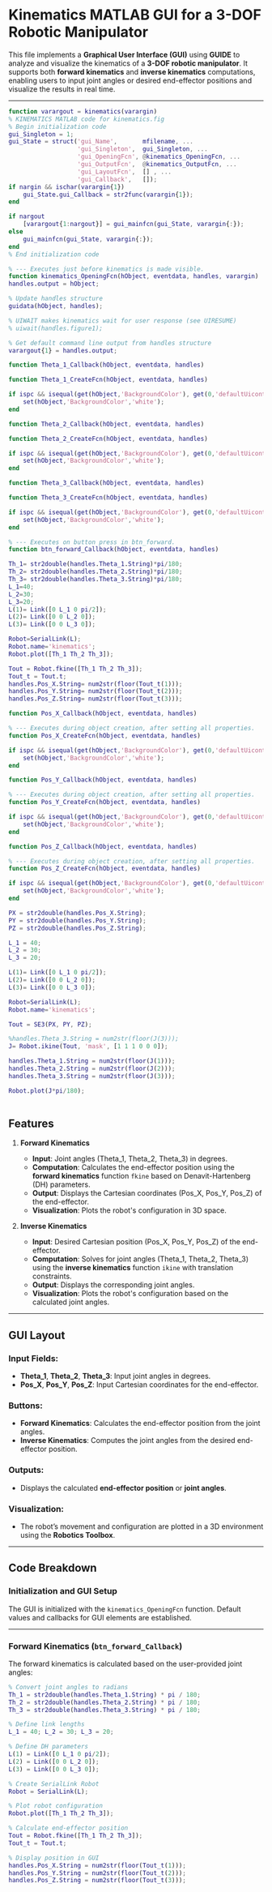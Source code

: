 # Kinematics MATLAB GUI for a 3-DOF Robotic Manipulator

This file implements a **Graphical User Interface (GUI)** using **GUIDE** to analyze and visualize the kinematics of a **3-DOF robotic manipulator**. It supports both **forward kinematics** and **inverse kinematics** computations, enabling users to input joint angles or desired end-effector positions and visualize the results in real time.

---
```matlab
function varargout = kinematics(varargin)
% KINEMATICS MATLAB code for kinematics.fig
% Begin initialization code 
gui_Singleton = 1;
gui_State = struct('gui_Name',       mfilename, ...
                   'gui_Singleton',  gui_Singleton, ...
                   'gui_OpeningFcn', @kinematics_OpeningFcn, ...
                   'gui_OutputFcn',  @kinematics_OutputFcn, ...
                   'gui_LayoutFcn',  [] , ...
                   'gui_Callback',   []);
if nargin && ischar(varargin{1})
    gui_State.gui_Callback = str2func(varargin{1});
end

if nargout
    [varargout{1:nargout}] = gui_mainfcn(gui_State, varargin{:});
else
    gui_mainfcn(gui_State, varargin{:});
end
% End initialization code 

% --- Executes just before kinematics is made visible.
function kinematics_OpeningFcn(hObject, eventdata, handles, varargin)
handles.output = hObject;

% Update handles structure
guidata(hObject, handles);

% UIWAIT makes kinematics wait for user response (see UIRESUME)
% uiwait(handles.figure1);

% Get default command line output from handles structure
varargout{1} = handles.output;

function Theta_1_Callback(hObject, eventdata, handles)

function Theta_1_CreateFcn(hObject, eventdata, handles)

if ispc && isequal(get(hObject,'BackgroundColor'), get(0,'defaultUicontrolBackgroundColor'))
    set(hObject,'BackgroundColor','white');
end

function Theta_2_Callback(hObject, eventdata, handles)

function Theta_2_CreateFcn(hObject, eventdata, handles)

if ispc && isequal(get(hObject,'BackgroundColor'), get(0,'defaultUicontrolBackgroundColor'))
    set(hObject,'BackgroundColor','white');
end

function Theta_3_Callback(hObject, eventdata, handles)

function Theta_3_CreateFcn(hObject, eventdata, handles)

if ispc && isequal(get(hObject,'BackgroundColor'), get(0,'defaultUicontrolBackgroundColor'))
    set(hObject,'BackgroundColor','white');
end

% --- Executes on button press in btn_forward.
function btn_forward_Callback(hObject, eventdata, handles)

Th_1= str2double(handles.Theta_1.String)*pi/180;
Th_2= str2double(handles.Theta_2.String)*pi/180;
Th_3= str2double(handles.Theta_3.String)*pi/180;
L_1=40;
L_2=30;
L_3=20;
L(1)= Link([0 L_1 0 pi/2]);
L(2)= Link([0 0 L_2 0]);
L(3)= Link([0 0 L_3 0]);

Robot=SerialLink(L);
Robot.name='kinematics';
Robot.plot([Th_1 Th_2 Th_3]);

Tout = Robot.fkine([Th_1 Th_2 Th_3]);
Tout_t = Tout.t;
handles.Pos_X.String= num2str(floor(Tout_t(1)));
handles.Pos_Y.String= num2str(floor(Tout_t(2)));
handles.Pos_Z.String= num2str(floor(Tout_t(3)));

function Pos_X_Callback(hObject, eventdata, handles)

% --- Executes during object creation, after setting all properties.
function Pos_X_CreateFcn(hObject, eventdata, handles)

if ispc && isequal(get(hObject,'BackgroundColor'), get(0,'defaultUicontrolBackgroundColor'))
    set(hObject,'BackgroundColor','white');
end

function Pos_Y_Callback(hObject, eventdata, handles)

% --- Executes during object creation, after setting all properties.
function Pos_Y_CreateFcn(hObject, eventdata, handles)

if ispc && isequal(get(hObject,'BackgroundColor'), get(0,'defaultUicontrolBackgroundColor'))
    set(hObject,'BackgroundColor','white');
end

function Pos_Z_Callback(hObject, eventdata, handles)

% --- Executes during object creation, after setting all properties.
function Pos_Z_CreateFcn(hObject, eventdata, handles)

if ispc && isequal(get(hObject,'BackgroundColor'), get(0,'defaultUicontrolBackgroundColor'))
    set(hObject,'BackgroundColor','white');
end

PX = str2double(handles.Pos_X.String);
PY = str2double(handles.Pos_Y.String);
PZ = str2double(handles.Pos_Z.String);

L_1 = 40;
L_2 = 30;
L_3 = 20;

L(1)= Link([0 L_1 0 pi/2]);
L(2)= Link([0 0 L_2 0]);
L(3)= Link([0 0 L_3 0]);

Robot=SerialLink(L);
Robot.name='kinematics';

Tout = SE3(PX, PY, PZ); 

%handles.Theta_3.String = num2str(floor(J(3)));
J= Robot.ikine(Tout, 'mask', [1 1 1 0 0 0]);

handles.Theta_1.String = num2str(floor(J(1)));
handles.Theta_2.String = num2str(floor(J(2)));
handles.Theta_3.String = num2str(floor(J(3)));

Robot.plot(J*pi/180);
   
```

## Features

1. **Forward Kinematics**  
   - **Input**: Joint angles (Theta_1, Theta_2, Theta_3) in degrees.  
   - **Computation**: Calculates the end-effector position using the **forward kinematics** function `fkine` based on Denavit-Hartenberg (DH) parameters.  
   - **Output**: Displays the Cartesian coordinates (Pos_X, Pos_Y, Pos_Z) of the end-effector.  
   - **Visualization**: Plots the robot's configuration in 3D space.

2. **Inverse Kinematics**  
   - **Input**: Desired Cartesian position (Pos_X, Pos_Y, Pos_Z) of the end-effector.  
   - **Computation**: Solves for joint angles (Theta_1, Theta_2, Theta_3) using the **inverse kinematics** function `ikine` with translation constraints.  
   - **Output**: Displays the corresponding joint angles.  
   - **Visualization**: Plots the robot's configuration based on the calculated joint angles.

---

## GUI Layout

### Input Fields:
- **Theta_1**, **Theta_2**, **Theta_3**: Input joint angles in degrees.
- **Pos_X**, **Pos_Y**, **Pos_Z**: Input Cartesian coordinates for the end-effector.

### Buttons:
- **Forward Kinematics**: Calculates the end-effector position from the joint angles.
- **Inverse Kinematics**: Computes the joint angles from the desired end-effector position.

### Outputs:
- Displays the calculated **end-effector position** or **joint angles**.

### Visualization:
- The robot’s movement and configuration are plotted in a 3D environment using the **Robotics Toolbox**.

---

## Code Breakdown

### Initialization and GUI Setup
The GUI is initialized with the `kinematics_OpeningFcn` function. Default values and callbacks for GUI elements are established.

---

### Forward Kinematics (`btn_forward_Callback`)
The forward kinematics is calculated based on the user-provided joint angles:
```matlab
% Convert joint angles to radians
Th_1 = str2double(handles.Theta_1.String) * pi / 180;
Th_2 = str2double(handles.Theta_2.String) * pi / 180;
Th_3 = str2double(handles.Theta_3.String) * pi / 180;

% Define link lengths
L_1 = 40; L_2 = 30; L_3 = 20;

% Define DH parameters
L(1) = Link([0 L_1 0 pi/2]);
L(2) = Link([0 0 L_2 0]);
L(3) = Link([0 0 L_3 0]);

% Create SerialLink Robot
Robot = SerialLink(L);

% Plot robot configuration
Robot.plot([Th_1 Th_2 Th_3]);

% Calculate end-effector position
Tout = Robot.fkine([Th_1 Th_2 Th_3]);
Tout_t = Tout.t;

% Display position in GUI
handles.Pos_X.String = num2str(floor(Tout_t(1)));
handles.Pos_Y.String = num2str(floor(Tout_t(2)));
handles.Pos_Z.String = num2str(floor(Tout_t(3)));

